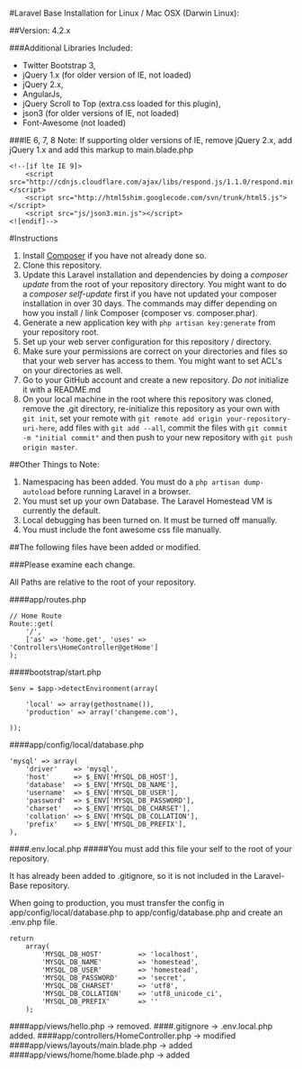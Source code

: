 #Laravel Base Installation for Linux / Mac OSX (Darwin Linux):

##Version: 4.2.x

###Additional Libraries Included:
* Twitter Bootstrap 3, 
* jQuery 1.x (for older version of IE, not loaded)
* jQuery 2.x, 
* AngularJs, 
* jQuery Scroll to Top (extra.css loaded for this plugin), 
* json3 (for older versions of IE, not loaded)
* Font-Awesome (not loaded)

###IE 6, 7, 8 Note:
If supporting older versions of IE, remove jQuery 2.x, add jQuery 1.x and add this markup to main.blade.php

```
<!--[if lte IE 9]>
    <script src="http://cdnjs.cloudflare.com/ajax/libs/respond.js/1.1.0/respond.min.js"></script>
    <script src="http://html5shim.googlecode.com/svn/trunk/html5.js"></script>
    <script src="js/json3.min.js"></script>
<![endif]-->
```


#Instructions

1. Install [Composer](https://getcomposer.org/doc/00-intro.md) if you have not already done so.
2. Clone this repository.
3. Update this Laravel installation and dependencies by doing a *composer update* from the root of your repository directory. You might want to do a *composer self-update* first if you have not updated your composer installation in over 30 days. The commands may differ depending on how you install / link Composer (composer vs. composer.phar).
4. Generate a new application key with `php artisan key:generate` from your repository root.
5. Set up your web server configuration for this repository / directory.
6. Make sure your permissions are correct on your directories and files so that your web server has access to them. You might want to set ACL's on your directories as well.
7. Go to your GitHub account and create a new repository. *Do not* initialize it with a README.md
8. On your local machine in the root where this repository was cloned, remove the .git directory, re-initialize this repository as your own with `git init`, set your remote with `git remote add origin your-repository-uri-here`, add files with `git add --all`, commit the files with `git commit -m "initial commit"` and then push to your new repository with `git push origin master`.


##Other Things to Note:

1. Namespacing has been added. You must do a `php artisan dump-autoload` before running Laravel in a browser.
2. You must set up your own Database. The Laravel Homestead VM is currently the default.
3. Local debugging has been turned on. It must be turned off manually.
4. You must include the font awesome css file manually.


##The following files have been added or modified. 

###Please examine each change.

All Paths are relative to the root of your repository.

####app/routes.php

```
// Home Route
Route::get(
    '/', 
    ['as' => 'home.get', 'uses' => 'Controllers\HomeController@getHome']
);
```

####bootstrap/start.php

```
$env = $app->detectEnvironment(array(

    'local' => array(gethostname()),
    'production' => array('changeme.com'),

));
```

####app/config/local/database.php

```
'mysql' => array(
    'driver'    => 'mysql',
    'host'      => $_ENV['MYSQL_DB_HOST'],
    'database'  => $_ENV['MYSQL_DB_NAME'],
    'username'  => $_ENV['MYSQL_DB_USER'],
    'password'  => $_ENV['MYSQL_DB_PASSWORD'],
    'charset'   => $_ENV['MYSQL_DB_CHARSET'],
    'collation' => $_ENV['MYSQL_DB_COLLATION'],
    'prefix'    => $_ENV['MYSQL_DB_PREFIX'],
),
```

####.env.local.php
#####You must add this file your self to the root of your repository. 

It has already been added to .gitignore, so it is not included in the Laravel-Base repository.

When going to production, you must transfer the config in app/config/local/database.php to app/config/database.php
and create an .env.php file.

```
return 
    array(
        'MYSQL_DB_HOST'         => 'localhost',
        'MYSQL_DB_NAME'         => 'homestead',
        'MYSQL_DB_USER'         => 'homestead',
        'MYSQL_DB_PASSWORD'     => 'secret',
        'MYSQL_DB_CHARSET'      => 'utf8',
        'MYSQL_DB_COLLATION'    => 'utf8_unicode_ci',
        'MYSQL_DB_PREFIX'       => ''
    );
```

####app/views/hello.php -> removed.
####.gitignore -> .env.local.php added.
####app/controllers/HomeController.php -> modified
####app/views/layouts/main.blade.php -> added
####app/views/home/home.blade.php -> added